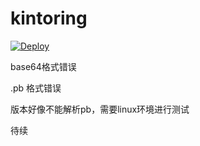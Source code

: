 # kintoring
[![Deploy](https://www.herokucdn.com/deploy/button.png)](https://dashboard.heroku.com/new?template=https://github.com/hongchenvpn/mixcaddy2-ok)  

base64格式错误

.pb 格式错误

版本好像不能解析pb，需要linux环境进行测试

待续
